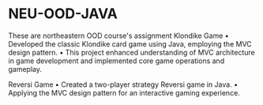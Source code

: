 # NEU-OOD-JAVA

These are northeastern OOD course's assignment
Klondike Game 
•	Developed the classic Klondike card game using Java, employing the MVC design pattern. 
•	This project enhanced understanding of MVC architecture in game development and implemented core game operations and gameplay.

Reversi Game 
•	Created a two-player strategy Reversi game in Java.
•	Applying the MVC design pattern for an interactive gaming experience.

